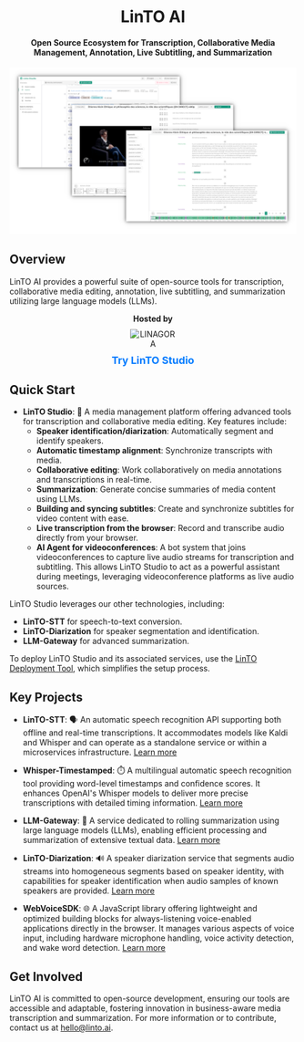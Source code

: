 <h1 align="center">LinTO AI</h1>

<h4 align="center">Open Source Ecosystem for Transcription, Collaborative Media Management, Annotation, Live Subtitling, and Summarization</h4>

<p align="center">
  <img src="https://github.com/linto-ai/linto-studio/raw/master/doc/Studio.png" alt="LinTO AI Banner" width="600">
</p>

## Overview

LinTO AI provides a powerful suite of open-source tools for transcription, collaborative media editing, annotation, live subtitling, and summarization utilizing large language models (LLMs).

<div style="text-align: center;">
  <strong>Hosted by</strong>
  <br>
  <img src="https://labs.linagora.com/wp-content/uploads/2021/02/cropped-linagora-labs-red-blue1.png" alt="LINAGORA" width="80" style="display: inline-block; margin: 10px 0;">
  <br>
  <a href="https://studio.linto.app" target="_blank" rel="noopener noreferrer" style="font-size: 18px; text-decoration: none; color: #007bff;"><strong>Try LinTO Studio</strong></a>
</div>




## Quick Start

- **LinTO Studio**: 🎤 A media management platform offering advanced tools for transcription and collaborative media editing. Key features include:
  - **Speaker identification/diarization**: Automatically segment and identify speakers.
  - **Automatic timestamp alignment**: Synchronize transcripts with media.
  - **Collaborative editing**: Work collaboratively on media annotations and transcriptions in real-time.
  - **Summarization**: Generate concise summaries of media content using LLMs.
  - **Building and syncing subtitles**: Create and synchronize subtitles for video content with ease.
  - **Live transcription from the browser**: Record and transcribe audio directly from your browser.
  - **AI Agent for videoconferences**: A bot system that joins videoconferences to capture live audio streams for transcription and subtitling. This allows LinTO Studio to act as a powerful assistant during meetings, leveraging videoconference platforms as live audio sources.

LinTO Studio leverages our other technologies, including:
  - **LinTO-STT** for speech-to-text conversion.
  - **LinTO-Diarization** for speaker segmentation and identification.
  - **LLM-Gateway** for advanced summarization.

To deploy LinTO Studio and its associated services, use the [LinTO Deployment Tool](https://github.com/linto-ai/linto), which simplifies the setup process.

## Key Projects

- **LinTO-STT**: 🗣️ An automatic speech recognition API supporting both offline and real-time transcriptions. It accommodates models like Kaldi and Whisper and can operate as a standalone service or within a microservices infrastructure. [Learn more](https://github.com/linto-ai/linto-stt)

- **Whisper-Timestamped**: ⏱️ A multilingual automatic speech recognition tool providing word-level timestamps and confidence scores. It enhances OpenAI's Whisper models to deliver more precise transcriptions with detailed timing information. [Learn more](https://github.com/linto-ai/whisper-timestamped)

- **LLM-Gateway**: 📝 A service dedicated to rolling summarization using large language models (LLMs), enabling efficient processing and summarization of extensive textual data. [Learn more](https://github.com/linto-ai/llm-gateway)

- **LinTO-Diarization**: 🔊 A speaker diarization service that segments audio streams into homogeneous segments based on speaker identity, with capabilities for speaker identification when audio samples of known speakers are provided. [Learn more](https://github.com/linto-ai/linto-diarization)

- **WebVoiceSDK**: 🌐 A JavaScript library offering lightweight and optimized building blocks for always-listening voice-enabled applications directly in the browser. It manages various aspects of voice input, including hardware microphone handling, voice activity detection, and wake word detection. [Learn more](https://github.com/linto-ai/WebVoiceSDK)

## Get Involved

LinTO AI is committed to open-source development, ensuring our tools are accessible and adaptable, fostering innovation in business-aware media transcription and summarization. For more information or to contribute, contact us at hello@linto.ai.
